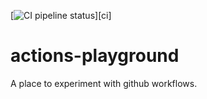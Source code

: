 [![CI pipeline status](https://github.com/plannigan/actions-playground/workflows/CI/badge.svg?branch=main)][ci]

# actions-playground

A place to experiment with github workflows.
